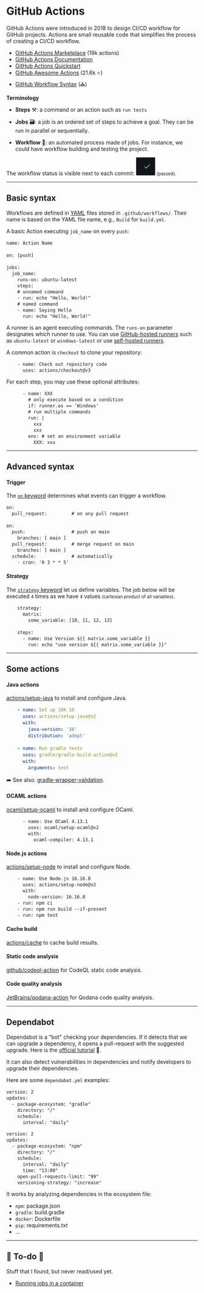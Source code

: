# GitHub Actions

<div class="row row-cols-md-2"><div>

GitHub Actions were introduced in 2018 to design CI/CD workflow for GitHub projects. Actions are small reusable code that simplifies the process of creating a CI/CD workflow. 

* [GitHub Actions Marketplace](https://github.com/marketplace) (19k actions)
* [GitHub Actions Documentation](https://docs.github.com/actions)
* [GitHub Actions Quickstart](https://docs.github.com/en/actions/quickstart)
* [GitHub Awesome Actions](https://github.com/sdras/awesome-actions) (21.6k ⭐)
* [GitHub Workflow Syntax](https://docs.github.com/en/actions/using-workflows/workflow-syntax-for-github-actions) (⛪)
</div><div>

**Terminology**

* **Steps** ⚒️: a command or an action such as `run tests`

* **Jobs** 🗃️: a job is an ordered set of steps to achieve a goal. They can be run in parallel or sequentially.

* **Workflow** 🚀: an automated process made of jobs. For instance, we could have workflow building and testing the project.

The workflow status is visible next to each commit: ![pipeline success](_images/pipeline_success_2.png) <small>(passed)</small>.
</div></div>

<hr class="sep-both">

<div class="row row-cols-md-2"><div>

## Basic syntax

Workflows are defined in [YAML](/programming-languages/others/data/yaml.md) files stored in `.github/workflows/`. Their name is based on the YAML file name, e.g., `Build` for `build.yml`.

A basic Action executing `job_name` on every `push`:

```yaml!
name: Action Name

on: [push]

jobs:
  job_name:
    runs-on: ubuntu-latest
    steps:
    # unnamed command
    - run: echo "Hello, World!"
    # named command
    - name: Saying Hello
      run: echo "Hello, World!"
```
</div><div>

A runner is an agent executing commands. The `runs-on` parameter designates which runner to use. You can use [GitHub-hosted runners](https://docs.github.com/en/actions/using-workflows/workflow-syntax-for-github-actions#choosing-github-hosted-runners) such as `ubuntu-latest` or `windows-latest` or use [self-hosted runners](https://docs.github.com/en/actions/hosting-your-own-runners/managing-self-hosted-runners/about-self-hosted-runners).

A common action is `checkout` to clone your repository:

```yaml!
    - name: Check out repository code
      uses: actions/checkout@v3
```

For each step, you may use these optional attributes:

```
      - name: XXX
        # only execute based on a condition
        if: runner.os == 'Windows'
        # run multiple commands
        run: |
          xxx
          xxx
        env: # set an environment variable
          XXX: xxx
```
</div></div>

<hr class="sep-both">

## Advanced syntax

<div class="row row-cols-md-2"><div>

#### Trigger

The [`on` keyword](https://docs.github.com/en/actions/using-workflows/events-that-trigger-workflows) determines what events can trigger a workflow.

```yaml!
on:
  pull_request:         # on any pull request

on:
  push:                 # push on main
    branches: [ main ]
  pull_request:         # merge request on main
    branches: [ main ]
  schedule:             # automatically
    - cron: '0 3 * * 5'
```
</div><div>

#### Strategy

The [`strategy` keyword](https://docs.github.com/en/actions/using-workflows/workflow-syntax-for-github-actions#jobsjob_idstrategy) let us define variables. The job below will be executed `4` times as we have `4` values <small>(cartesian product of all variables)</small>.

```yaml!
    strategy:
      matrix:
        some_variable: [10, 11, 12, 13]

    steps:
      - name: Use Version ${{ matrix.some_variable }}
        run: echo "use version ${{ matrix.some_variable }}"

```
</div></div>

<hr class="sep-both">

## Some actions

<div class="row row-cols-md-2"><div>

#### Java actions

[actions/setup-java](https://github.com/actions/setup-java) to install and configure Java.

```yaml
    - name: Set up JDK 16
      uses: actions/setup-java@v2
      with:
        java-version: '16'
        distribution: 'adopt'

    - name: Run gradle tests
      uses: gradle/gradle-build-action@v2
      with:
        arguments: test
```

➡️ See also: [gradle-wrapper-validation](https://github.com/gradle/wrapper-validation-action).

#### OCAML actions

[ocaml/setup-ocaml](https://github.com/ocaml/setup-ocaml) to install and configure OCaml.

```yaml!
      - name: Use OCaml 4.13.1
        uses: ocaml/setup-ocaml@v2
        with:
          ocaml-compiler: 4.13.1
```
</div><div>

#### Node.js actions

[actions/setup-node](https://github.com/actions/setup-node) to install and configure Node.

```yaml!
    - name: Use Node.js 16.16.0
      uses: actions/setup-node@v2
      with:
        node-version: 16.16.0
    - run: npm ci
    - run: npm run build --if-present
    - run: npm test
```

#### Cache build

[actions/cache](https://github.com/actions/cache) to cache build results.

#### Static code analysis

[github/codeql-action](https://github.com/github/codeql-action) for CodeQL static code analysis.

#### Code quality analysis

[JetBrains/qodana-action](https://github.com/JetBrains/qodana-action) for Qodana code quality analysis.
</div></div>

<hr class="sep-both">

## Dependabot

<div class="row row-cols-md-2"><div>

Dependabot is a "bot" checking your dependencies. If it detects that we can upgrade a dependency, it opens a pull-request with the suggested upgrade. Here is the [official tutorial](https://docs.github.com/en/code-security/dependabot/dependabot-version-updates/configuring-dependabot-version-updates#enabling-dependabot-version-updates) 🚀.

It can also detect vulnerabilities in dependencies and notify developers to upgrade their dependencies.

Here are some `dependabot.yml` examples:

```yaml!
version: 2
updates:
  - package-ecosystem: "gradle"
    directory: "/"
    schedule:
      interval: "daily"
```
</div><div>

```yaml!
version: 2
updates:
  - package-ecosystem: "npm"
    directory: "/"
    schedule:
      interval: "daily"
      time: "13:00"
    open-pull-requests-limit: "99"
    versioning-strategy: "increase"
```

It works by analyzing dependencies in the ecosystem file:

* `npm`: package.json
* `gradle`: build.gradle
* `docker`: Dockerfile
* `pip`: requirements.txt
* ...
</div></div>

<hr class="sep-both">

## 👻 To-do 👻

Stuff that I found, but never read/used yet.

<div class="row row-cols-md-2"><div>

* [Running jobs in a container](https://docs.github.com/en/actions/using-jobs/running-jobs-in-a-container)
</div><div>
</div></div>